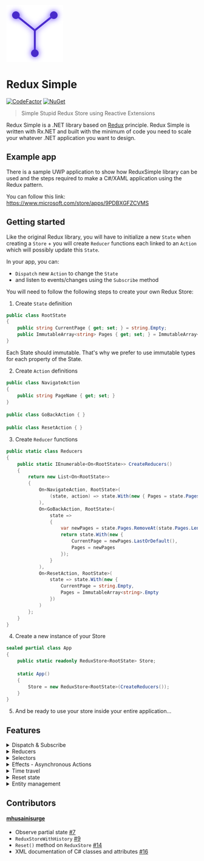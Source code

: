![./images/logo.png](./images/logo.png)

# Redux Simple

[![CodeFactor](https://www.codefactor.io/repository/github/odonno/reduxsimple/badge)](https://www.codefactor.io/repository/github/odonno/reduxsimple)
[![NuGet](https://img.shields.io/nuget/v/ReduxSimple.svg)](https://www.nuget.org/packages/ReduxSimple/)

> Simple Stupid Redux Store using Reactive Extensions

Redux Simple is a .NET library based on [Redux](https://redux.js.org/) principle. Redux Simple is written with Rx.NET and built with the minimum of code you need to scale your whatever .NET application you want to design.

## Example app

There is a sample UWP application to show how ReduxSimple library can be used and the steps required to make a C#/XAML application using the Redux pattern.

You can follow this link: https://www.microsoft.com/store/apps/9PDBXGFZCVMS

## Getting started

Like the original Redux library, you will have to initialize a new `State` when creating a `Store` + you will create `Reducer` functions each linked to an `Action` which will possibly update this `State`. 

In your app, you can:

* `Dispatch` new `Action` to change the `State` 
* and listen to events/changes using the `Subscribe` method

You will need to follow the following steps to create your own Redux Store:

1. Create `State` definition

```csharp
public class RootState
{
    public string CurrentPage { get; set; } = string.Empty;
    public ImmutableArray<string> Pages { get; set; } = ImmutableArray<string>.Empty;
}
```

Each State should immutable. That's why we prefer to use immutable types for each property of the State.

2. Create `Action` definitions

```csharp
public class NavigateAction
{
    public string PageName { get; set; }
}

public class GoBackAction { }

public class ResetAction { }
```

3. Create `Reducer` functions

```csharp
public static class Reducers
{
    public static IEnumerable<On<RootState>> CreateReducers()
    {
        return new List<On<RootState>>
        {
            On<NavigateAction, RootState>(
                (state, action) => state.With(new { Pages = state.Pages.Add(action.PageName) })
            ),
            On<GoBackAction, RootState>(
                state => 
                {
                    var newPages = state.Pages.RemoveAt(state.Pages.Length - 1);
                    return state.With(new { 
                        CurrentPage = newPages.LastOrDefault(),
                        Pages = newPages
                    });
                }
            ),
            On<ResetAction, RootState>(
                state => state.With(new { 
                    CurrentPage = string.Empty,
                    Pages = ImmutableArray<string>.Empty
                })
            )
        };
    }
}
```

4. Create a new instance of your Store

```csharp
sealed partial class App
{
    public static readonly ReduxStore<RootState> Store;

    static App()
    {
        Store = new ReduxStore<RootState>(CreateReducers());
    }
}
```

5. And be ready to use your store inside your entire application...

## Features

<details>
<summary>Dispatch & Subscribe</summary>
<br>

You can now dispatch new actions using your globally accessible `Store`.

```csharp
using static MyApp.App; // static reference on top of your file

Store.Dispatch(new NavigateAction { PageName = "Page1" });
Store.Dispatch(new NavigateAction { PageName = "Page2" });
Store.Dispatch(new GoBackAction());
```

And subscribe to either state changes or actions raised.

```csharp
using static MyApp.App; // static reference on top of your file

Store.ObserveAction<NavigateAction>().Subscribe(_ =>
{
    // TODO : Handle navigation
});

Store.Select(state => state.CurrentPage)
    .Where(currentPage => currentPage == nameof(Page1))
    .Subscribe(_ =>
    {
        // TODO : Handle event when the current page is now "Page1"
    });
```

</details>

<details>
<summary>Reducers</summary>
<br>

Reducers are pure functions used to create a new `state` once an `action` is triggered. 

### Reducers on action

You can define a list of `On` functions where at least one action can be triggered.

```csharp
return new List<On<RootState>>
{
    On<NavigateAction, RootState>(
        (state, action) => state.With(new { Pages = state.Pages.Add(action.PageName) })
    ),
    On<GoBackAction, RootState>(
        state => 
        {
            var newPages = state.Pages.RemoveAt(state.Pages.Length - 1);
            return state.With(new { 
                CurrentPage = newPages.LastOrDefault(),
                Pages = newPages
            });
        }
    ),
    On<ResetAction, RootState>(
        state => state.With(new { 
            CurrentPage = string.Empty,
            Pages = ImmutableArray<string>.Empty
        })
    )
};
```

### Sub-reducers aka feature reducers

Sub-reducers also known as feature reducers are nested reducers that are used to update a part of the state. They are mainly used in larger applications to split state and reducer logic in multiple parts.

The `CreateSubReducers` function takes a list of sub-reducers and the select feature function that returns the state property to use to save the state.

```csharp
public static IEnumerable<On<RootState>> CreateReducers()
{
    var counterReducers = Counter.Reducers.CreateReducers();
    var ticTacToeReducers = TicTacToe.Reducers.CreateReducers();
    var todoListReducers = TodoList.Reducers.CreateReducers();
    var pokedexReducers = Pokedex.Reducers.CreateReducers();

    return CreateSubReducers(counterReducers.ToArray(), SelectCounterState)
        .Concat(CreateSubReducers(ticTacToeReducers.ToArray(), SelectTicTacToeState))
        .Concat(CreateSubReducers(todoListReducers.ToArray(), SelectTodoListState))
        .Concat(CreateSubReducers(pokedexReducers.ToArray(), SelectPokedexState));
}
```

</details>

<details>
<summary>Selectors</summary>
<br>

Based on what you need, you can observe the entire state or just a part of it.

### Full state

```csharp
Store.Select()
    .Subscribe(state =>
    {
        // Listening to the full state (when any property changes)
    });
```

### Inline function

You can use functions to select a part of the state, like this:

```csharp
Store.Select(state => state.CurrentPage)
    .Subscribe(currentPage =>
    {
        // Listening to the "CurrentPage" property of the state (when only this property changes)
    });
```

### Simple selectors

Simple selectors are like functions but the main benefits are that they can be reused in multiple components and they can be reused to create other selectors. 

```csharp
public static ISelectorWithoutProps<RootState, string> SelectCurrentPage = CreateSelector(
    (RootState state) => state.CurrentPage
);
public static ISelectorWithoutProps<RootState, ImmutableArray<string>> SelectPages = CreateSelector(
    (RootState state) => state.Pages
);

Store.Select(SelectCurrentPage)
    .Subscribe(currentPage =>
    {
        // Listening to the "CurrentPage" property of the state (when only this property changes)
    });
```

### Memoized selectors

Memoized selectors are a kind of selectors that combine multiple selectors to create a new one.

```csharp
public static ISelectorWithoutProps<RootState, bool> SelectHasPreviousPage = CreateSelector(
    SelectPages,
    (ImmutableArray<string> pages) => pages.Count() > 1
);
```

### Memoized selectors with props

Same as memoized selectors, but you can now use variables out of the store to create a new selector.   

```csharp
public static ISelectorWithProps<RootState, string, bool> SelectIsPageSelected = CreateSelector(
    SelectCurrentPage,
    (string currentPage, string selectedPage) => currentPage == selectedPage
);
```

### Combine selectors

Sometimes, you need to consume multiple selectors. In some cases, you just want to combine them. This is what you can do with `CombineSelectors` function. It uses `CombineLatest` operator. Here is an example:

```csharp
Store.Select(
    CombineSelectors(SelectGameEnded, SelectWinner)
)
    .Subscribe(x =>
    {
        var (gameEnded, winner) = x;

        // TODO
    });
```

</details>

<details>
<summary>Effects - Asynchronous Actions</summary>
<br>

Side effects are functions that runs outside of the predictable State -> UI cycle. Effects does not interfere with the UI directly and can dispatch a new action in the `ReduxStore` when necessary.

### The 3-actions pattern

When you work with asynchronous tasks (side effects), you can follow the following rule:

* Create 3 actions - a start action, a `fulfilled` action and a `failed` action
* Reduce/Handle response on `fulfilled` action
* Reduce/Handle error on `failed` action

Here is a concrete example.

```csharp
public class GetTodosAction { }
public class GetTodosFulfilledAction
{
    public ImmutableList<Todo> Todos { get; set; }
}
public class GetTodosFailedAction
{
    public int StatusCode { get; set; }
    public string Reason { get; set; }
}
```

```csharp
Store.Dispatch(new GetTodosAction());
```

### Create and register effect

You now need to observe this action and execute an HTTP call that will then dispatch the result to the store.

```csharp
public static Effect<RootState> GetTodos = CreateEffect<RootState>(
    () => Store.ObserveAction<GetTodosAction>()
        .Select(_ => _todoApi.GetTodos())
        .Switch()
        .Select(todos => 
        {
            return new GetTodosFulfilledAction
            {
                Todos = todos.ToImmutableList()
            };
        })
        .Catch(e => 
        {
            return Observable.Return(
                new GetTodosFailedAction
                {
                    StatusCode = e.StatusCode,
                    Reason = e.Reason
                }
            );
        }),
    true // indicates if the ouput of the effect should be dispatched to the store
);
```

And remember to always register your effect to the store.

```csharp
Store.RegisterEffects(
    GetTodos
);
```

</details>

<details>
<summary>Time travel</summary>
<br>

By default, `ReduxStore` only support the default behavior which is a forward-only state.
You can however set `enableTimeTravel` to `true` in order to debug your application with some interesting features: handling `Undo` and `Redo` actions.

### Enable time travel

```csharp
sealed partial class App
{
    public static readonly ReduxStore<RootState> Store;

    static App()
    {
        Store = new ReduxStore<RootState>(CreateReducers(), true);
    }
}
```

### Go back in time...

When the Store contains stored actions (ie. actions of the past), you can go back in time.

```csharp
if (Store.CanUndo)
{
    Store.Undo();
}
```

It will then fires an `UndoneAction` event you can subscribe to.

```csharp
Store.Select()
    .Subscribe(_ =>
    {
        // TODO : Handle event when the State changed 
        // You can observe the previous state generated or...
    });

Store.ObserveUndoneAction()
    .Subscribe(_ =>
    {
        // TODO : Handle event when an Undo event is triggered 
        // ...or you can observe actions undone
    });
```

### ...And then rewrite history

Once you got back in time, you have two choices:

1. Start a new timeline
2. Stay on the same timeline of events

#### Start a new timeline

Once you dispatched a new action, the new `State` is updated and the previous timeline is erased from history: all previous actions are gone.

```csharp
// Dispatch the next actions
Store.Dispatch(new NavigateAction { PageName = "Page1" });
Store.Dispatch(new NavigateAction { PageName = "Page2" });

if (Store.CanUndo)
{
    // Go back in time (Page 2 -> Page 1)
    Store.Undo();
}

// Dispatch a new action (Page 1 -> Page 3)
Store.Dispatch(new NavigateAction { PageName = "Page3" });
```

#### Stay on the same timeline of events

You can stay o nthe same timeline by dispatching the same set of actions you did previously.

```csharp
// Dispatch the next actions
Store.Dispatch(new NavigateAction { PageName = "Page1" });
Store.Dispatch(new NavigateAction { PageName = "Page2" });

if (Store.CanUndo)
{
    // Go back in time (Page 2 -> Page 1)
    Store.Undo();
}

if (Store.CanRedo)
{
    // Go forward (Page 1 -> Page 2)
    Store.Redo();
}
```

</details>

<details>
<summary>Reset state</summary>
<br>

You can also reset the entire `Store` (reset current state and list of actions) by using the following method.

```csharp
Store.Reset();
```

You can then handle the reset event on your application.

```csharp
Store.ObserveReset()
    .Subscribe(_ =>
    {
        // TODO : Handle event when the Store is reset 
        // (example: flush navigation history and restart from login page)
    });
```

</details>

<details>
<summary>Entity management</summary>
<br>

When dealing with entities, you often repeat the same process to add, update and remove entity from your collection state. With the `ReduxSimple.Entity` package, you can simplify the management of entities using the following pattern:

1. Start creating an `EntityState` and an `EntityAdapter` 

```csharp
public class TodoItemEntityState : EntityState<TodoItem, int>
{
}

public static class Entities
{
    public static EntityAdapter<TodoItem, int> TodoItemAdapter = EntityAdapter<TodoItem, int>.Create(item => item.Id);
}
```

2. Use the `EntityState` in your state

```csharp
public class TodoListState
{
    public TodoItemEntityState Items { get; set; }
    public TodoFilter Filter { get; set; }
}
```

3. Then use the `EntityAdapter` in reducers

```csharp
On<CompleteTodoItemAction, TodoListState>(
    (state, action) =>
    {
        return state.With(new
        {
            Items = TodoItemAdapter.UpsertOne(new { action.Id, Completed = true }, state.Items)
        });
    }
)
```

4. And use the `EntityAdapter` in selectors

```csharp
private static readonly ISelectorWithoutProps<RootState, TodoItemEntityState> SelectItemsEntityState = CreateSelector(
    SelectTodoListState,
    state => state.Items
);
private static readonly EntitySelectors<RootState, TodoItem, int> TodoItemSelectors = TodoItemAdapter.GetSelectors(SelectItemsEntityState);
```

```csharp
public static ISelectorWithoutProps<RootState, List<TodoItem>> SelectItems = TodoItemSelectors.SelectEntities;
```

</details>

## Contributors

#### [mhusainisurge](https://github.com/mhusainisurge)

* Observe partial state [#7](https://github.com/Odonno/ReduxSimple/pull/7)
* `ReduxStoreWithHistory` [#9](https://github.com/Odonno/ReduxSimple/pull/9)
* `Reset()` method on `ReduxStore` [#14](https://github.com/Odonno/ReduxSimple/pull/14)
* XML documentation of C# classes and attributes [#16](https://github.com/Odonno/ReduxSimple/pull/16)
